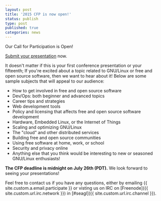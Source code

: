 ```yaml
---
layout: post
title: '2015 CFP is now open!'
status: publish
type: post
published: true
categories: news
---
```


Our Call for Participation is Open!

[Submit your
presentation](https://osem.seagl.org/conference/seagl2015/proposal)
now.

It doesn't matter if this is your first conference presentation or your
fifteenth; If you're excited about a topic related to GNU/Linux or free
and open source software, then we want to hear about it! Below are some sample
subjects that will appeal to our audience:

* How to get involved in free and open source software
* Dev/Ops: both beginner and advanced topics
* Career tips and strategies
* Web development tools
* Policy and licensing that affects free and open source software development
* Hardware, Embedded Linux, or the Internet of Things
* Scaling and optimizing GNU/Linux
* The "cloud" and other distributed services
* Building free and open source communities
* Using free software at home, work, or school
* Security and privacy online
* Anything else that you think would be interesting to new or seasoned GNU/Linux enthusiasts!

**The CFP deadline is midnight on July 26th (PDT).** We look forward to seeing
your presentations!

Feel free to contact us if you have any questions, either by
emailing {{ site.custom.a.email.participate }}
or visting us on IRC on
[Freenode]({{ site.custom.url.irc.network }}) in
[#seagl]({{ site.custom.url.irc.channel }}).
